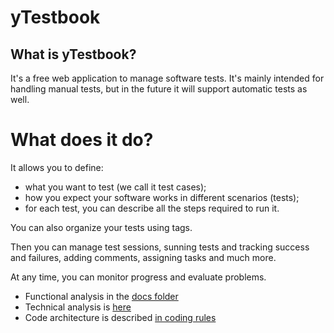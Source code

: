 # yTestbook

## What is yTestbook?

It's a free web application to manage software tests. It's mainly intended for handling manual tests, but in the future it will support automatic tests as well.

# What does it do?

It allows you to define:

- what you want to test (we call it test cases);
- how you expect your software works in different scenarios (tests);
- for each test, you can describe all the steps required to run it.

You can also organize your tests using tags.

Then you can manage test sessions, sunning tests and tracking success and failures, adding comments, assigning tasks and much more.

At any time, you can monitor progress and evaluate problems.

- Functional analysis in the [docs folder](./docs/requirements.md)
- Technical analysis is [here](./docs/technical-analysis.md)
- Code architecture is described [in coding rules](./docs/coding-rules.md)
